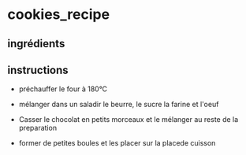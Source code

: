 # cookies_recipe

## ingrédients



## instructions
- préchauffer le four à 180°C
	
- mélanger dans un saladir le beurre, le sucre la farine et l'oeuf

- Casser le chocolat en petits morceaux et le mélanger au reste de la preparation

- former de petites boules et les placer sur la placede cuisson
